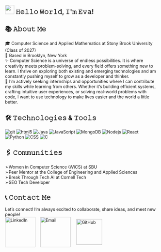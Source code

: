 ## <img src =https://media3.giphy.com/media/v1.Y2lkPTc5MGI3NjExajRvdmo4d3d1cmhwbG04ZTU1ZHo1MGo4dWJlZm1mOTljMG5sd2hmMiZlcD12MV9pbnRlcm5hbF9naWZfYnlfaWQmY3Q9cw/m0dmKBkncVETJv2h0S/giphy.gif height="30em" /> 𝙷𝚎𝚕𝚕𝚘 𝚆𝚘𝚛𝚕𝚍, 𝙸'𝚖 𝙴𝚟𝚊!

## 📚 𝙰𝚋𝚘𝚞𝚝 𝙼𝚎
🎓 Computer Science and Applied Mathematics at Stony Brook University (Class of 2027)  
📍 Based in Brooklyn, New York  
✨ Computer Science is a universe of endless possibilities. It is where creativity meets problem-solving, and every field offers something new to learn. I thrive on exploring both existing and emerging technologies and am constantly pushing myself to grow as a developer and thinker.  
🔎 I’m actively seeking internships and opportunities where I can contribute my skills while learning from others. Whether it’s building efficient systems, crafting intuitive user experiences, or solving real-world problems with code, I want to use technology to make lives easier and the world a little better.



## 🛠️ 𝚃𝚎𝚌𝚑𝚗𝚘𝚕𝚘𝚐𝚒𝚎𝚜 & 𝚃𝚘𝚘𝚕𝚜
<img alt="git" src="https://img.shields.io/badge/-Git-F05032?style=flat-square&logo=git&logoColor=white" /> <!--
--><img alt="html5" src="https://img.shields.io/badge/-HTML5-E34F26?style=flat-square&logo=html5&logoColor=white" /> <!--
--><img alt="Java" src="https://img.shields.io/badge/-Java-db8a18?style=flat-square&logo=openjdk&logoColor=white" /> <!--
--><img alt="JavaScript" src="https://img.shields.io/badge/-JavaScript-dbc618?style=flat-square&logo=javascript&logoColor=white" /> <!--
--><img alt="MongoDB" src="https://img.shields.io/badge/-MongoDB-13aa52?style=flat-square&logo=mongodb&logoColor=white" /> <!--
--><img alt="Nodejs" src="https://img.shields.io/badge/-Nodejs-43853d?style=flat-square&logo=Node.js&logoColor=white" /> <!--
--><img alt="React" src="https://img.shields.io/badge/-React-45b8d8?style=flat-square&logo=react&logoColor=white" /> <!--
--><img alt="Python" src="https://img.shields.io/badge/-Python-3776AB?style=flat-square&logo=python&logoColor=white" /> <!--
--><img alt="CSS" src="https://img.shields.io/badge/-CSS-663399?style=flat-square&logo=css&logoColor=white" /> <!--
--><img alt="C" src="https://img.shields.io/badge/-C-A8B9CC?style=flat-square&logo=C&logoColor=white" />




## 🖇️ 𝙲𝚘𝚖𝚖𝚞𝚗𝚒𝚝𝚒𝚎𝚜
➣Women in Computer Science (WiCS) at SBU  
➣Peer Mentor at the College of Engineering and Applied Sciences  
➣Break Through Tech AI at Cornell Tech  
➣SEO Tech Developer 

## 📞 𝙲𝚘𝚗𝚝𝚊𝚌𝚝 𝙼𝚎
Let’s connect! I’m always excited to collaborate, share ideas, and meet new people!  
[<img src="https://img.icons8.com/?size=100&id=13930&format=png&color=000000" height = "100em" align="center" alt="LinkedIn" title="LinkedIn"/>](https://www.linkedin.com/in/eva-li19/)
&nbsp;&nbsp;
[<img src="https://img.icons8.com/?size=100&id=P7UIlhbpWzZm&format=png&color=000000" height="100em" align="center" alt="Email" title="Email"/>](mailto:evali767@gmail.com)
&nbsp;&nbsp;&nbsp;
[<img src="https://img.icons8.com/?size=100&id=12599&format=png&color=FFFFFF" height="85em" align="center" alt="GitHub" title="GitHub"/>](https://github.com/evali767)

